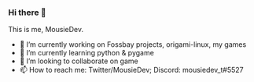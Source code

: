 ### Hi there 👋

This is me, MousieDev.<br />
- 🔭 I’m currently working on Fossbay projects, origami-linux, my games 
- 🌱 I’m currently learning python & pygame
- 👯 I’m looking to collaborate on game  
- 📫 How to reach me: Twitter/MousieDev; Discord: mousiedev_t#5527
<!--
### My Stats
<img src="https://github-profile-trophy.vercel.app/?username=MousieDev&theme=onedark">  
<img align="center" src="http://github-readme-streak-stats.herokuapp.com?user=MousieDev&theme=onedark&hide_border=true">  
<img align="left" src="https://github-readme-stats.vercel.app/api?username=MousieDev&&layout=compact&count_private=true&show_icons=true&hide_border=true&include_all_commits=true&bg_color=0D1117&title_color=FFFFFF&text_color=FFFFFF&icon_color=FFFFFF">
<img align="left" src="https://github-readme-stats.vercel.app/api/top-langs/?username=MousieDev&layout=compact&hide_border=true&card_width=250&bg_color=0D1117&title_color=FFFFFF&text_color=FFFFFF&icon_color=FFFFFF">
-->
<!-- Support me with Litecoins! (`ltc1qgyfq282naxzvp4609a8c3g5v2r7rq3t6hehx57`) -->

<!--
**MousieDev/MousieDev** is a ✨ _special_ ✨ repository because its `README.md` (this file) appears on your GitHub profile.

Here are some ideas to get you started:

- 🔭 I’m currently working on ...
- 🌱 I’m currently learning ...
- 👯 I’m looking to collaborate on ...
- 🤔 I’m looking for help with ...
- 💬 Ask me about ...
- 📫 How to reach me: ...
- 😄 Pronouns: ...
- ⚡ Fun fact: ...
-->
